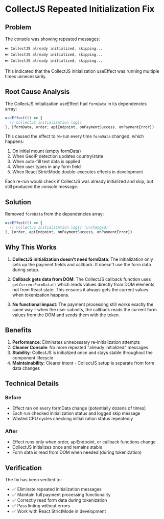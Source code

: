 # CollectJS Repeated Initialization Fix

## Problem
The console was showing repeated messages:
```
⏭️ CollectJS already initialized, skipping...
⏭️ CollectJS already initialized, skipping...
⏭️ CollectJS already initialized, skipping...
```

This indicated that the CollectJS initialization useEffect was running multiple times unnecessarily.

## Root Cause Analysis

The CollectJS initialization useEffect had `formData` in its dependencies array:
```javascript
useEffect(() => {
  // CollectJS initialization logic
}, [formData, order, apiEndpoint, onPaymentSuccess, onPaymentError])
```

This caused the effect to re-run every time `formData` changed, which happens:
1. On initial mount (empty formData)
2. When GeoIP detection updates country/state
3. When auto-fill test data is applied
4. When user types in any form field
5. When React StrictMode double-executes effects in development

Each re-run would check if CollectJS was already initialized and skip, but still produced the console message.

## Solution

Removed `formData` from the dependencies array:
```javascript
useEffect(() => {
  // CollectJS initialization logic (unchanged)
}, [order, apiEndpoint, onPaymentSuccess, onPaymentError])
```

## Why This Works

1. **CollectJS initialization doesn't need formData**: The initialization only sets up the payment fields and callback. It doesn't use the form data during setup.

2. **Callback gets data from DOM**: The CollectJS callback function uses `getCurrentFormData()` which reads values directly from DOM elements, not from React state. This ensures it always gets the current values when tokenization happens.

3. **No functional impact**: The payment processing still works exactly the same way - when the user submits, the callback reads the current form values from the DOM and sends them with the token.

## Benefits

1. **Performance**: Eliminates unnecessary re-initialization attempts
2. **Cleaner Console**: No more repeated "already initialized" messages
3. **Stability**: CollectJS is initialized once and stays stable throughout the component lifecycle
4. **Maintainability**: Clearer intent - CollectJS setup is separate from form data changes

## Technical Details

### Before
- Effect ran on every formData change (potentially dozens of times)
- Each run checked initialization status and logged skip message
- Wasted CPU cycles checking initialization status repeatedly

### After
- Effect runs only when order, apiEndpoint, or callback functions change
- CollectJS initializes once and remains stable
- Form data is read from DOM when needed (during tokenization)

## Verification

The fix has been verified to:
- ✅ Eliminate repeated initialization messages
- ✅ Maintain full payment processing functionality
- ✅ Correctly read form data during tokenization
- ✅ Pass linting without errors
- ✅ Work with React StrictMode in development